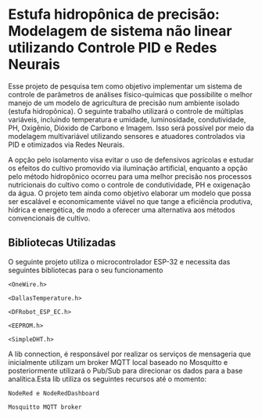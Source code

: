 # Estufa hidropônica de precisão: Modelagem de sistema não linear utilizando Controle PID e Redes Neurais 

Esse projeto de pesquisa tem como objetivo implementar um sistema de controle de parâmetros de análises físico-químicas que possibilite o melhor manejo de um modelo de agricultura de precisão num ambiente isolado (estufa hidropônica). O seguinte trabalho utilizará o controle de múltiplas variáveis, incluindo temperatura e umidade, luminosidade, condutividade, PH, Oxigênio, Dióxido de Carbono e Imagem. Isso será possível por meio da modelagem multivariável utilizando sensores e atuadores controlados via PID e otimizados via Redes Neurais. 

A opção pelo isolamento visa evitar o uso de defensivos agrícolas e estudar os efeitos do cultivo promovido via iluminação artificial, enquanto a opção pelo método hidropônico ocorreu para uma melhor precisão nos processos nutricionais do cultivo como o controle de condutividade, PH e oxigenação da água. O projeto tem ainda como objetivo elaborar um modelo que possa ser escalável e economicamente viável no que tange a eficiência produtiva, hídrica e energética, de modo a oferecer uma alternativa aos métodos convencionais de cultivo.

## Bibliotecas Utilizadas

O seguinte projeto utiliza o microcontrolador ESP-32 e necessita das seguintes bibliotecas para o seu funcionamento

```<OneWire.h>```

```<DallasTemperature.h>```

```<DFRobot_ESP_EC.h>```

```<EEPROM.h>```

```<SimpleDHT.h>```

A lib connection, é responsável por realizar os serviços de mensageria que inicialmente utilizam um broker MQTT local baseado no Mosquitto e posteriormente utilizará o Pub/Sub para direcionar os dados para a base analítica.Esta lib utiliza os seguintes recursos até o momento:

```NodeRed e NodeRedDashboard```

```Mosquitto MQTT broker```


